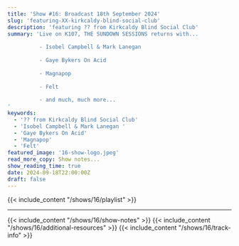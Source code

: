 ```yaml
---
title: 'Show #16: Broadcast 18th September 2024'
slug: 'featuring-XX-kirkcaldy-blind-social-club'
description: 'featuring ?? from Kirkcaldy Blind Social Club'
summary: 'Live on K107, THE SUNDOWN SESSIONS returns with...
 
          - Isobel Campbell & Mark Lanegan 
                    
          - Gaye Bykers On Acid 
          
          - Magnapop
          
          - Felt
          
          - and much, much more...
'
keywords:
  - '?? from Kirkcaldy Blind Social Club'
  - 'Isobel Campbell & Mark Lanegan '
  - 'Gaye Bykers On Acid'
  - 'Magnapop'
  - 'Felt'
featured_image: '16-show-logo.jpeg'
read_more_copy: Show notes...
show_reading_time: true
date: 2024-09-18T22:00:00Z
draft: false
---
```

{{< include_content "/shows/16/playlist" >}}

---

{{< include_content "/shows/16/show-notes" >}}
{{< include_content "/shows/16/additional-resources" >}}
{{< include_content "/shows/16/track-info" >}}